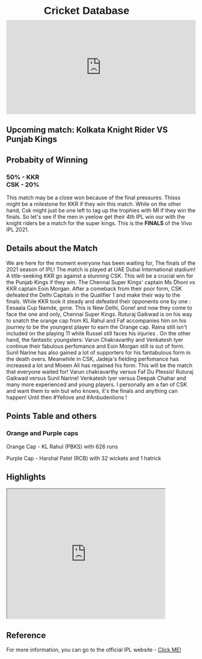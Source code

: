 <html>
<head>
<title> Cricket unofficial website </title>
<style>
h1 {
font-family: sans-serif;
position: relative;
left: 100px;
top: 10px; 
scrolling="no";
};
h2 { 
position: relative;
left: 250px;
};
 header {
  height: 100%;
      color: red;
      background: url("C:/Shri Hari B/Coding/IPL.jpg");
  }

</style>
</head>
<body>
<h1>Cricket Database</h1>
<iframe src="https://bwidget.crictimes.org/" style="width:100%;min-height: 250px;" frameborder="0" scrolling="yes"></iframe>
<h2>Upcoming match: Kolkata Knight Rider VS Punjab Kings</h2>

<h2>Probabity of Winning</h2>
<h3>50% - KKR<br>
CSK - 20%</h3>
<p>This match may be a close won because of the final pressures. Thisss might be a milestone for KKR if they win this match. While on the other hand, Csk might just be one left to tag up the trophies with MI if they win the finals. So let's see if the men in yeelow get their 4th IPL win our with the knight riders be a match for the super kings. This is the <b>FINALS</b> of the Vivo IPL 2021.
</p>
<h2> Details about the Match </h2>
<p> We are here for the moment everyone has been waiting for,
 The finals of the 2021 season of IPL! The match is played at UAE Dubai International stadium! A title-seeking KKR go against a stunning CSK.
 This will be a crucial win for the Punjab Kings if they win. The Chennai Super Kings' captain Ms Dhoni vs KKR captain Eoin Morgan.
 After a comeback from their poor form, CSK defeated the Delhi Capitals in the Qualifier 1 and make their way to the finals. While KKR took it steady and defeated their opponents one by one : Eesaala Cup Namde, gone. This is New Delhi, Gone!
 and now they come to face the one and only, Chennai Super Kings.
 Ruturaj Gaikwad is on his way to snatch the orange cap from KL Rahul and Faf accompanies him on his journey to be the youngest player to earn the Orange cap.
 Raina still isn't included on the playing 11 while Russel still faces his injuries
 . On the other hand, the fantastic youngsters: Varun Chakravarthy and Venkatesh Iyer continue their fabulous perfomance and Eoin Morgan still is out of form. 
 Sunil Narine has also gained a lot of supporters for his fantabulous form in the death overs. Meanwhile in CSK, Jadeja's fielding perfomance has increased a lot and Moeen Ali has regained his form. 
 This will be the match that everyone waited for! Varun chakravarthy versus Faf Du Plessis! Ruturaj Gaikwad versus Sunil Narine! Venkatesh Iyer versus Deepak Chahar and many more experienced and young players.
I personally am a fan of CSK and want them to win but who knows, it's the finals and anything can happen! Until then #Yellove and #Anbudenlions
 !</p>
 <h2> Points Table and others </h2>

 <h3> Orange and Purple caps </h3>
 <p> Orange Cap - KL Rahul (PBKS) with 626 runs</p>
 <p> Purple Cap - Harshal Patel (RCB) with 32 wickets and 1 hatrick</p>
 <h2> Highlights </h2>
 <iframe width="420" height="345" src="https://www.iplt20.com/video/242437/m44-srh-vs-csk-match-highlights?tagNames=indian-premier-league,highlights,indian-premier-league,highlights">
</iframe>
<h2> Reference</h2>
For more information, you can go to the official IPL website - <a href="https://www.iplt20.com">Click ME! </a>
</body>
</html>
